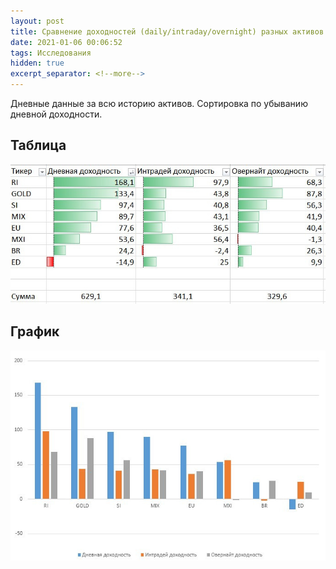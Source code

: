 ```yaml
---
layout: post
title: Сравнение доходностей (daily/intraday/overnight) разных активов
date: 2021-01-06 00:06:52
tags: Исследования
hidden: true
excerpt_separator: <!--more-->
---
```



Дневные данные за всю историю активов. Cортировка по убыванию дневной доходности.
<!--more-->
## Таблица
<img src="https://raw.githubusercontent.com/Ragve-hub/scribble/gh-pages/images/f0668f66-3812-412f-82ee-9b342dc8a275.jpg" alt="Фундаментальный анализ">

## График
<img src="https://raw.githubusercontent.com/Ragve-hub/scribble/gh-pages/images/4e6fda4d-80b2-43ab-b785-aaa44aba1d66.jpg" alt="Фундаментальный анализ">





